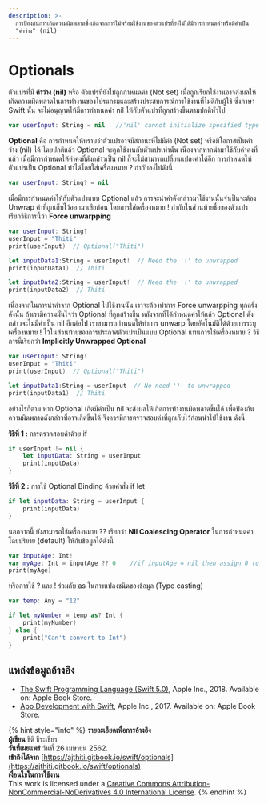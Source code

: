 ```yaml
---
description: >-
  การป้องกันการเกิดความผิดพลาดซึ่งเกิดจากการไม่พร้อมใช้งานของตัวแปรที่ยังไม่ได้มีการกำหนดค่าหรือมีค่าเป็น
  "ค่าว่าง" (nil)
---
```


# Optionals

ตัวแปรที่มี **ค่าว่าง \(nil\)** หรือ ตัวแปรที่ยังไม่ถูกกำหนดค่า \(Not set\) เมื่อถูกเรียกใช้งานอาจส่งผลให้เกิดความผิดพลาดในการทำงานของโปรแกรมและสร้างประสบการณ์การใช้งานที่ไม่ดีกับผู้ใช้ ซึ่งภาษา Swift นั้น จะไม่อนุญาตให้มีการกำหนดค่า nil ให้กับตัวแปรที่ถูกสร้างขึ้นตามปกติทั่วไป

```swift
var userInput: String = nil   //'nil' cannot initialize specified type 'String'
```

**Optional** คือ การกำหนดให้ทราบว่าตัวแปรอาจมีสถานะที่ไม่มีค่า \(Not set\) หรือมีโอกาสเป็นค่าว่าง \(nil\) ได้ โดยปกติแล้ว Optional จะถูกใช้งานกับตัวแปรเท่านั้น เนื่องจากหากนำมาใช้กับค่าคงที่แล้ว เมื่อมีการกำหนดให้ค่าคงที่ดังกล่าวเป็น nil ก็จะไม่สามารถเปลี่ยนแปลงค่าได้อีก การกำหนดให้ตัวแปรเป็น Optional ทำได้โดยใส่เครื่องหมาย ? กำกับลงไปดังนี้

```swift
var userInput: String? = nil
```

เมื่อมีการกำหนดค่าให้กับตัวแปรแบบ Optional แล้ว การจะนำค่าดังกล่าวมาใช้งานนั้นจำเป็นจะต้อง Unwrap ค่าที่ถูกเก็บไว้ออกมาเสียก่อน โดยการใส่เครื่องหมาย ! กำกับในส่วนท้ายชื่อของตัวแปร เรียกวิธีการนี้ว่า **Force unwarpping**  

```swift
var userInput: String?
userInput = "Thiti"
print(userInput)  // Optional("Thiti")

let inputData1:String = userInput!  // Need the '!' to unwrapped
print(inputData1)  // Thiti

let inputData2:String = userInput!  // Need the '!' to unwrapped
print(inputData2)  // Thiti
```

เนื่องจากในการนำค่าจาก Optional ไปใช้งานนั้น เราจะต้องทำการ Force unwarpping ทุกครั้ง ดังนั้น ถ้าเรามีความมั่นใจว่า Optional ที่ถูกสร้างขึ้น หลังจากที่ได้กำหนดค่าให้แล้ว Optional ดังกล่าวจะไม่มีค่าเป็น nil อีกต่อไป เราสามารถกำหนดให้ทำการ unwarp โดยอัตโนมัติได้ด้วยการระบุเครื่องหมาย ! ไว้ในส่วนท้ายของการประกาศตัวแปรเป็นแบบ Optional แทนการใช้เครื่องหมาย ? วิธีการนี้เรียกว่า **Implicitly Unwrapped Optional**

```swift
var userInput: String!
userInput = "Thiti"
print(userInput)  // Optional("Thiti")

let inputData1:String = userInput  // No need '!' to unwrapped
print(inputData1)  // Thiti
```

อย่างไรก็ตาม หาก Optional เกิดมีค่าเป็น nil จะส่งผลให้เกิดการทำงานผิดพลาดขึ้นได้ เพื่อป้องกันความผิดพลาดดังกล่าวที่อาจเกิดขึ้นได้ จึงควรมีการตรวจสอบค่าที่ถูกเก็บไว้ก่อนนำไปใช้งาน ดังนี้

**วิธีที่ 1 :** การตรวจสอบค่าด้วย if

```swift
if userInput != nil {
    let inputData: String = userInput
    print(inputData)
}
```

**วิธีที่ 2 :** การใช้ Optional Binding ด้วยคำสั่ง if let

```swift
if let inputData: String = userInput {
    print(inputData)
}
```

นอกจากนี้ ยังสามารถใช้เครื่องหมาย ?? เรียกว่า **Nil Coalescing Operator** ในการกำหนดค่าโดยปริยาย \(default\) ให้กับข้อมูลได้ดังนี้

```swift
var inputAge: Int!
var myAge: Int = inputAge ?? 0    //if inputAge = nil then assign 0 to myAge
print(myAge)
```

หรือการใช้ ? และ ! ร่วมกับ as ในการแปลงชนิดของข้อมูล \(Type casting\) 

```swift
var temp: Any = "12"

if let myNumber = temp as? Int {
    print(myNumber)
} else {
    print("Can't convert to Int")
}
```

## แหล่งข้อมูลอ้างอิง

* [The Swift Programming Language \(Swift 5.0\)](https://books.apple.com/th/book/the-swift-programming-language-swift-5-0/id881256329), Apple Inc., 2018. Available on: Apple Book Store.
* [App Development with Swift](https://books.apple.com/th/book/app-development-with-swift/id1465002990), Apple Inc., 2017. Available on: Apple Book Store.



{% hint style="info" %}
**รายละเอียดเพื่อการอ้างอิง  
ผู้เขียน** ธิติ ธีระเธียร    
**วันที่เผยแพร่**  วันที่ 26 เมษายน 2562.  
**เข้าถึงได้จาก** [https://ajthiti.gitbook.io/swift/optionals](https://ajthiti.gitbook.io/swift/optionals)  
**เงื่อนใขในการใช้งาน**  
This work is licensed under a [Creative Commons Attribution-NonCommercial-NoDerivatives 4.0 International License](http://creativecommons.org/licenses/by-nc-nd/4.0/).
{% endhint %}


